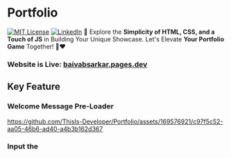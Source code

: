 # Portfolio 
[![MIT License][license-shield]][license-url]
[![LinkedIn][linkedin-shield]][linkedin-url]
🚀 Explore the **Simplicity of HTML, CSS, and a Touch of JS** in Building Your Unique Showcase. Let's Elevate **Your Portfolio Game** Together! 💼❤
### Website is Live: [baivabsarkar.pages.dev](https://baivabsarkar.pages.dev)
## Key Feature
### Welcome Message Pre-Loader


https://github.com/ThisIs-Developer/Portfolio/assets/169576921/c97f5c52-aa05-46b6-ad40-a4b3b162d367





### Input the <SCRIPT> in `index.html`:
```js
const messages = ["Hello", "Bonjour", "स्वागत हे", "Ciao", "Olá", "おい", "Hallå", "Guten tag", "Hallo"];
const preloader = document.getElementById('preloader');
const content = document.getElementById('content');

let currentMessage = 0;

function showNextMessage() {
    if (currentMessage < messages.length) {
        const messageElement = document.createElement('div');
        messageElement.className = 'message';
        messageElement.textContent = messages[currentMessage];

        if (currentMessage === 0) {
            messageElement.classList.add('fade-in');
        }

        preloader.innerHTML = '';
        preloader.appendChild(messageElement);

        let displayTime = 150;
        if (currentMessage === 0) {
            displayTime = 800;
        }

        currentMessage++;
        setTimeout(showNextMessage, displayTime);
    } else {
        content.classList.add('show-content');
        content.style.borderBottomLeftRadius = '0';
        content.style.borderBottomRightRadius = '0';
        
        setTimeout(() => {
            preloader.classList.add('slide-out');
            setTimeout(() => {
                preloader.style.display = 'none';
            }, 400);
        }, 400);
    }
}
```
## UI 📈
![WelcomePreloader-ezgif com-video-to-gif-converter](https://github.com/ThisIs-Developer/Portfolio/assets/169576921/a93c9f43-cac1-47bf-a749-9fd9f54b121a)
### Landing Page
![screencapture-127-0-0-1-5500-index-html-2024-05-28-22_58_30](https://github.com/ThisIs-Developer/Portfolio/assets/169576921/37046985-bf11-456f-97aa-2d55c9a2dedf)

### Projects Page
![screencapture-127-0-0-1-5500-project-html-2024-05-28-23_11_49](https://github.com/ThisIs-Developer/Portfolio/assets/169576921/1c63c804-6c00-4b90-b62c-43a9baccacad)


[license-shield]: https://img.shields.io/badge/License-MIT-red.svg
[license-url]: https://github.com/ThisIs-Developer/Action-Plan/blob/main/LICENSE
[linkedin-shield]: https://img.shields.io/badge/-LinkedIn-black.svg?style=flat&logo=linkedin&colorB=blue
[linkedin-url]: https://www.linkedin.com/in/baivabsarkar/